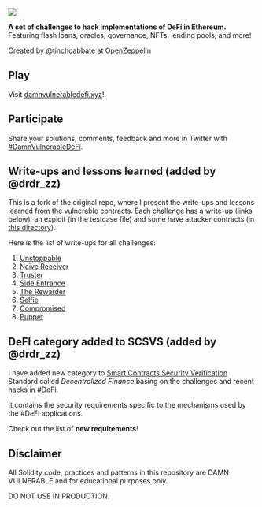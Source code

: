 ![](cover.png)

**A set of challenges to hack implementations of DeFi in Ethereum.** Featuring flash loans, oracles, governance, NFTs, lending pools, and more!

Created by [@tinchoabbate](https://twitter.com/tinchoabbate) at OpenZeppelin

## Play

Visit [damnvulnerabledefi.xyz](https://damnvulnerabledefi.xyz)!

## Participate

Share your solutions, comments, feedback and more in Twitter with [#DamnVulnerableDeFi](https://twitter.com/hashtag/DamnVulnerableDeFi).

## Write-ups and lessons learned (added by @drdr_zz)

This is a fork of the original repo, where I present the write-ups and lessons learned from the vulnerable contracts. Each challenge has a write-up (links below), an exploit (in the testcase file) and some have attacker contracts (in [this directory](contracts/attacker-contracts)). 

Here is the list of write-ups for all challenges:

1. [Unstoppable](write-ups/Unstoppable.md)
2. [Naive Receiver](write-ups/NaiveReceiver.md)
3. [Truster](write-ups/Truster.md)
4. [Side Entrance](write-ups/Side-Entrance.md)
5. [The Rewarder](write-ups/TheRewarder.md)
6. [Selfie](write-ups/Selfie.md)
7. [Compromised](write-ups/Compromised.md)
8. [Puppet](write-ups/Puppet.md)

## DeFI category added to SCSVS (added by @drdr_zz)

I have added new category to [Smart Contracts Security Verification](https://github.com/securing/SCSVS) Standard called *Decentralized Finance* basing on the challenges and recent hacks in #DeFi. 

It contains the security requirements specific to the mechanisms used by the #DeFi applications. 

Check out the list of **new requirements**!

## Disclaimer

All Solidity code, practices and patterns in this repository are DAMN VULNERABLE and for educational purposes only.

DO NOT USE IN PRODUCTION.
